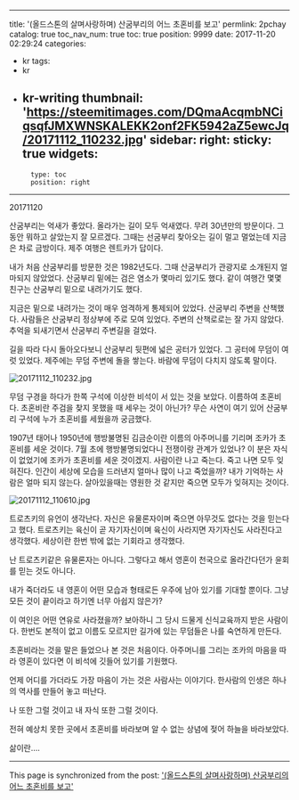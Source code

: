 
---
title: '(올드스톤의 살며사랑하며) 산굼부리의 어느 초혼비를 보고'
permlink: 2pchay
catalog: true
toc_nav_num: true
toc: true
position: 9999
date: 2017-11-20 02:29:24
categories:
- kr
tags:
- kr
- kr-writing
thumbnail: 'https://steemitimages.com/DQmaAcqmbNCiqsqfJMXWNSKALEKK2onf2FK5942aZ5ewcJq/20171112_110232.jpg'
sidebar:
    right:
        sticky: true
widgets:
    -
        type: toc
        position: right
---


20171120


산굼부리는 억새가 좋았다. 올라가는 길이 모두 억새였다. 무려 30년만의 방문이다. 그동안 뭐하고 살았는지 잘 모르겠다. 그때는 선굼부리 찾아오는 길이 멀고 멀었는데 지금은 차로 금방이다. 제주 여행은 렌트카가 답이다. 

내가 처음 산굼부리를 방문한 것은 1982년도다. 그때 산굼부리가 관광지로 소개된지 얼마되지 않았었다. 산굼부리 밑에는 검은 염소가 몇마리 있기도 했다. 같이 여행간 몇몇 친구는 산굼부리 밑으로 내려가기도 했다. 

지금은 밑으로 내려가는 것이 매우 엄격하게 통제되어 있었다. 산굼부리 주변을 산책했다. 사람들은 산굼부리 정상부에 주로 모여 있었다. 주변의 산책로로는 잘 가지 않았다. 추억을 되새기면서 산굼부리 주변길을 걸었다. 

길을 따라 다시 돌아오다보니 산굼부리 뒷편에 넓은 공터가 있었다. 그 공터에 무덤이 여럿 있었다. 제주에는 무덤 주변에 돌을 쌓는다. 바람에 무덤이 다치지 않도록 말이다. 

![20171112_110232.jpg](https://steemitimages.com/DQmaAcqmbNCiqsqfJMXWNSKALEKK2onf2FK5942aZ5ewcJq/20171112_110232.jpg)

무덤 구경을 하다가 한쪽 구석에 이상한 비석이 서 있는 것을 보았다. 이름하여 초혼비다. 초혼비란 주검을 찾지 못했을 때 세우는 것이 아닌가? 무슨 사연이 여기 있어 산굼부리 구석에 누가 초혼비를 세웠을까 궁금했다.  

1907년 태어나 1950년에 행방불명된 김금순이란 이름의 아주머니를 기리며 조카가 초혼비를 세운 것이다. 7월 초에 행방불명되었다니 전쟁이랑 관계가 있었나? 이 분은 자식이 없었기에 조카가 초혼비를 세운 것이겠지. 사람이란 나고 죽는다. 죽고 나면 모두 잊혀진다. 인간이 세상에 모습을 드러낸지 얼마나 많이 나고 죽었을까? 내가 기억하는 사람은 얼마 되지 않는다. 살아있을때는 영원한 것 같지만 죽으면 모두가 잊혀지는 것이다. 

![20171112_110610.jpg](https://steemitimages.com/DQmWva2ntPNdRXq6DR8LPVcePsPxy9ZHgRRMEM6wjy1HdEL/20171112_110610.jpg)

트로츠키의 유언이 생각난다. 자신은 유물론자이며 죽으면 아무것도 없다는 것을 믿는다고 했다. 트로츠키는 육신이 곧 자기자신이며 육신이 사라지면 자기자신도 사라진다고 생각했다. 세상이란 한번 밖에 없는 기회라고 생각했다. 

난 트로츠키같은 유물론자는 아니다. 그렇다고 해서 영혼이 천국으로 올라간다던가 윤회를 믿는 것도 아니다. 

내가 죽더라도 내 영혼이 어떤 모습과 형태로든 우주에 남아 있기를 기대할 뿐이다. 그냥 모든 것이 끝이라고 하기엔 너무 아쉽지 않은가? 

이 여인은 어떤 연유로 사라졌을까?  보아하니 그 당시 드물게 신식교육까지  받은 사람이다. 한번도 본적이 없고 이름도 모르지만 길가에 있는 무덤들은 나를 숙연하게 만든다. 

초혼비라는 것을 말은 들었으나 본 것은 처음이다. 아주머니를 그리는 조카의 마음을 따라 영혼이 있다면 이 비석에 깃들어 있기를 기원했다.

언제 어디를 가더라도 가장 마음이 가는 것은 사람사는 이야기다. 한사람의 인생은 하나의 역사를 만들어 놓고 떠난다.  

나 또한 그럴 것이고 내 자식 또한 그럴 것이다.   

전혀 예상치 못한 곳에서 초혼비를 바라보며 알 수 없는 상념에 젖어 하늘을 바라보았다. 

삶이란….

- - -

This page is synchronized from the post: ['(올드스톤의 살며사랑하며) 산굼부리의 어느 초혼비를 보고'](https://steemit.com/@oldstone/2pchay)
